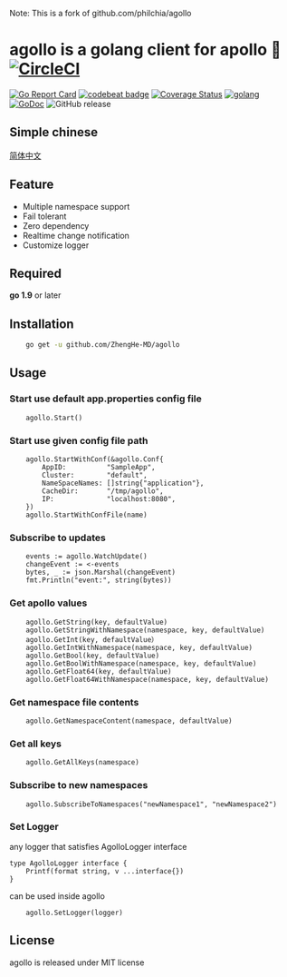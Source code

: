Note: This is a fork of github.com/philchia/agollo

# agollo is a golang client for apollo 🚀 [![CircleCI](https://circleci.com/gh/philchia/agollo/tree/master.svg?style=svg)](https://circleci.com/gh/philchia/agollo/tree/master)

[![Go Report Card](https://goreportcard.com/badge/github.com/philchia/agollo)](https://goreportcard.com/report/github.com/philchia/agollo)
[![codebeat badge](https://codebeat.co/badges/e31b4a09-f531-4b74-a86a-775f46436539)](https://codebeat.co/projects/github-com-philchia-agollo-master)
[![Coverage Status](https://coveralls.io/repos/github/philchia/agollo/badge.svg?branch=master)](https://coveralls.io/github/philchia/agollo?branch=master)
[![golang](https://img.shields.io/badge/Language-Go-green.svg?style=flat)](https://golang.org)
[![GoDoc](https://godoc.org/github.com/philchia/zen?status.svg)](https://godoc.org/github.com/philchia/agollo)
![GitHub release](https://img.shields.io/github/release/philchia/agollo.svg)

## Simple chinese

[简体中文](./README_CN.md)

## Feature

* Multiple namespace support
* Fail tolerant
* Zero dependency
* Realtime change notification
* Customize logger

## Required

**go 1.9** or later

## Installation

```sh
    go get -u github.com/ZhengHe-MD/agollo
```

## Usage

### Start use default app.properties config file

```golang
    agollo.Start()
```

### Start use given config file path

```golang
    agollo.StartWithConf(&agollo.Conf{
        AppID:          "SampleApp",
       	Cluster:        "default",
       	NameSpaceNames: []string{"application"},
       	CacheDir:       "/tmp/agollo",
       	IP:             "localhost:8080", 
    })
    agollo.StartWithConfFile(name)
```

### Subscribe to updates

```golang
    events := agollo.WatchUpdate()
    changeEvent := <-events
    bytes, _ := json.Marshal(changeEvent)
    fmt.Println("event:", string(bytes))
```

### Get apollo values

```golang
    agollo.GetString(key, defaultValue)
    agollo.GetStringWithNamespace(namespace, key, defaultValue)
    agollo.GetInt(key, defaultValue）
    agollo.GetIntWithNamespace(namespace, key, defaultValue)
    agollo.GetBool(key, defaultValue)
    agollo.GetBoolWithNamespace(namespace, key, defaultValue)
    agollo.GetFloat64(key, defaultValue)
    agollo.GetFloat64WithNamespace(namespace, key, defaultValue)
```

### Get namespace file contents

```golang
    agollo.GetNamespaceContent(namespace, defaultValue)
```

### Get all keys

```golang
    agollo.GetAllKeys(namespace)
```

### Subscribe to new namespaces

```golang
    agollo.SubscribeToNamespaces("newNamespace1", "newNamespace2")
```

### Set Logger

any logger that satisfies AgolloLogger interface

```golang
type AgolloLogger interface {
	Printf(format string, v ...interface{})
}
```

can be used inside agollo

```golang
    agollo.SetLogger(logger)
```

## License

agollo is released under MIT license
